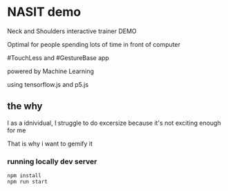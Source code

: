 # NASIT demo

Neck and Shoulders interactive trainer DEMO

Optimal for people spending lots of time in front of computer

#TouchLess and #GestureBase app

powered by Machine Learning

using tensorflow.js and p5.js

## the why

I as a idnividual, I struggle to do excersize
because it's not exciting enough for me

That is why i want to gemify it

### running locally dev server

```shel
npm install
npm run start
```
